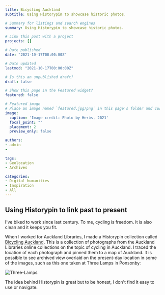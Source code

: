 ```yaml
---
title: Bicycling Auckland
subtitle: Using Historypin to showcase historic photos.

# Summary for listings and search engines
summary: Using Historypin to showcase historic photos.

# Link this post with a project
projects: []

# Date published
date: "2021-10-17T00:00:00Z"

# Date updated
lastmod: "2021-10-17T00:00:00Z"

# Is this an unpublished draft?
draft: false

# Show this page in the Featured widget?
featured: false

# Featured image
# Place an image named `featured.jpg/png` in this page's folder and customize its options here.
image:
  caption: 'Image credit: Photo by Herbs, 2021'
  focal_point: ""
  placement: 2
  preview_only: false

authors:
- admin
- 

tags:
- Geolocation
- Archives

categories:
- Digital humanities
- Inspiration
- All
---
```


## Using Historypin to link past to present

I've biked to work since last century. To me, cycling is freedom. It is also clean and it keeps you fit.

When I worked for Auckland Libraries, I made a Historypin collection called [Bicycling Auckland](https://www.historypin.org/en/bicycling-auckland/geo/-36.900608,174.807884,12/bounds/-37.012541,174.710662,-36.78851,174.905106/paging/1/project/about). This is a collection of photographs from the Auckland Libraries online collections on the topic of cycling in Auckland. I traced the location of each photograph and pinned them to a map of Auckland. It is possible to see archived view overlaid on the present-day location in some of the images, such as this one taken at Three Lamps in Ponsonby:

![Three-Lamps](https://user-images.githubusercontent.com/92902219/138573204-85d8c5e1-14c5-4542-9838-005b239ea100.jpg)

The idea behind Historypin is great but to be honest, I don't find it easy to use or navigate.
